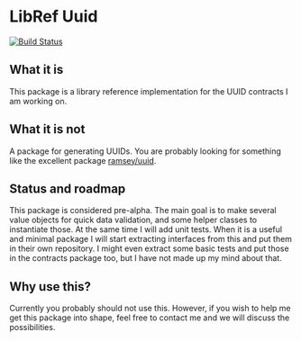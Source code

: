 # LibRef Uuid
[![Build Status](https://travis-ci.org/libref/uuid.svg?branch=develop)](https://travis-ci.org/libref/uuid)

## What it is
This package is a library reference implementation for the UUID contracts I am
working on.

## What it is not
A package for generating UUIDs. You are probably looking for something like the 
excellent package [ramsey/uuid](https://github.com/ramsey/uuid). 

## Status and roadmap
This package is considered pre-alpha. The main goal is to make several value 
objects for quick data validation, and some helper classes to instantiate those.
At the same time I will add unit tests. When it is a useful and minimal package I 
will start extracting interfaces from this and put them in their own repository. 
I might even extract some basic tests and put those in the contracts package too,
but I have not made up my mind about that.

## Why use this?
Currently you probably should not use this. However, if you wish to help me get
this package into shape, feel free to contact me and we will discuss the 
possibilities.